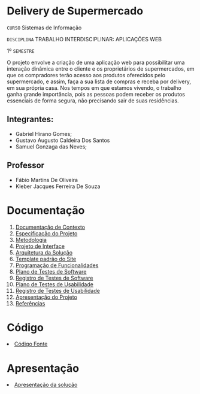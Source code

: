 # Delivery de Supermercado

`CURSO` Sistemas de Informação

`DISCIPLINA` TRABALHO INTERDISCIPLINAR: APLICAÇÕES WEB

1º `SEMESTRE` 

O projeto envolve a criação de uma aplicação web para possibilitar uma interação dinâmica entre o cliente e os proprietários de supermercados, em que os compradores terão acesso aos produtos oferecidos pelo supermercado, e assim, faça a sua lista de compras e receba por delivery, em sua própria casa. Nos tempos em que estamos vivendo, o trabalho ganha grande importância, pois as pessoas podem receber os produtos essenciais de forma segura, não precisando sair de suas residências.

## Integrantes: 

- Gabriel Hirano Gomes;
- Gustavo Augusto Caldeira Dos Santos
- Samuel Gonzaga das Neves;

## Professor

- Fábio Martins De Oliveira
- Kleber Jacques Ferreira De Souza

# Documentação

<ol>
<li><a href="docs/1-Documentação de Contexto.md"> Documentação de Contexto</a></li>
<li><a href="docs/2-Especificação do Projeto.md"> Especificação do Projeto</a></li>
<li><a href="docs/3-Metodologia.md"> Metodologia</a></li>
<li><a href="docs/4-Projeto de Interface.md"> Projeto de Interface</a></li>
<li><a href="docs/5-Arquitetura da Solução.md"> Arquitetura da Solução</a></li>
<li><a href="docs/6-Template padrão do Site.md"> Template padrão do Site</a></li>
<li><a href="docs/7-Programação de Funcionalidades.md"> Programação de Funcionalidades</a></li>
<li><a href="docs/8-Plano de Testes de Software.md"> Plano de Testes de Software</a></li>
<li><a href="docs/9-Registro de Testes de Software.md"> Registro de Testes de Software</a></li>
<li><a href="docs/10-Plano de Testes de Usabilidade.md"> Plano de Testes de Usabilidade</a></li>
<li><a href="docs/11-Registro de Testes de Usabilidade.md"> Registro de Testes de Usabilidade</a></li>
<li><a href="docs/12-Apresentação do Projeto.md"> Apresentação do Projeto</a></li>
<li><a href="docs/13-Referências.md"> Referências</a></li>
</ol>

# Código

<li><a href="src/README.md"> Código Fonte</a></li>

# Apresentação

<li><a href="presentation/README.md"> Apresentação da solução</a></li>
